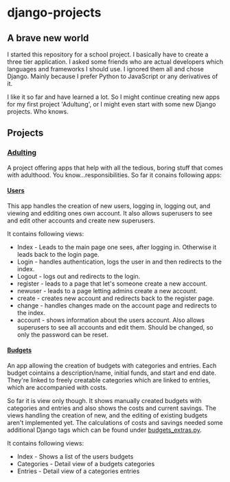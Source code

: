 # django-projects

## A brave new world

I started this repository for a school project. I basically have to create a three tier application. 
I asked some friends who are actual developers which languages and frameworks I should use. I ignored them all and chose Django. 
Mainly because I prefer Python to JavaScript or any derivatives of it.

I like it so far and have learned a lot. So I might continue creating new apps for my first project 'Adultung', 
or I might even start with some new Django projects. Who knows.

## Projects

### [Adulting](https://github.com/sraosha47/django-projects/tree/main/adulting)

A project offering apps that help with all the tedious, boring stuff that comes with adulthood. You know...responsibilities.
So far it conains following apps:


#### [Users](https://github.com/sraosha47/django-projects/tree/main/adulting/users)

This app handles the creation of new users, logging in, logging out, and viewing and edditing ones own account. 
It also allows superusers to see and edit other accounts and create new superusers.

It contains following views:
* Index - Leads to the main page one sees, after logging in. Otherwise it leads back to the login page.
* Login - handles authentication, logs the user in and then redirects to the index.
* Logout - logs out and redirects to the login.
* register - leads to a page that let's someone create a new account.
* newuser - leads to a page letting admins create a new account.
* create - creates new account and redirects back to the register page.
* change - handles changes made on the account page and redirects to the index.
* account - shows information about the users account. Also allows superusers to see all accounts and edit them. Should be changed, so only the password can be reset.



#### [Budgets](https://github.com/sraosha47/django-projects/tree/main/adulting/budgets)
An app allowing the creation of budgets with categories and entries. Each budget cointains a description/name, initial funds, and start and end date.
They're linked to freely creatable categories which are linked to entries, which are accompanied with costs.

So far it is view only though. It shows manually created budgets with categories and entries and also shows the costs and current savings. The views handling the creation of new, and the editing of existing budgets aren't implemented yet. The calculations of costs and savings needed some additional Django tags which can be found under [budgets_extras.py](https://github.com/sraosha47/django-projects/blob/main/adulting/budgets/templatetags/budgets_extras.py).

It contains following views:
* Index - Shows a list of the users budgets
* Categories - Detail view of a budgets categories
* Entries - Detail view of a categories entries
